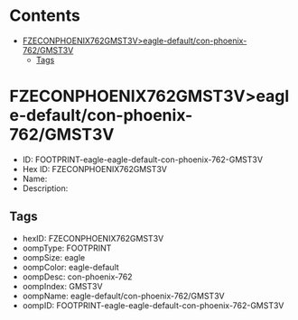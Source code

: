 



Contents
========

* [FZECONPHOENIX762GMST3V>eagle-default/con-phoenix-762/GMST3V](#fzeconphoenix762gmst3veagle-defaultcon-phoenix-762gmst3v)
	* [Tags](#tags)

# FZECONPHOENIX762GMST3V>eagle-default/con-phoenix-762/GMST3V

- ID: FOOTPRINT-eagle-eagle-default-con-phoenix-762-GMST3V
- Hex ID: FZECONPHOENIX762GMST3V
- Name: 
- Description: 

## Tags

- hexID: FZECONPHOENIX762GMST3V
- oompType: FOOTPRINT
- oompSize: eagle
- oompColor: eagle-default
- oompDesc: con-phoenix-762
- oompIndex: GMST3V
- oompName: eagle-default/con-phoenix-762/GMST3V
- oompID: FOOTPRINT-eagle-eagle-default-con-phoenix-762-GMST3V
